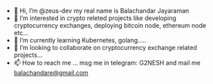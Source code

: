 - 👋 Hi, I’m @zeus-dev my real name is Balachandar Jayaraman
- 👀 I’m interested in crypto releted projects like developing cryptocurrency exchanges, deploying bitcoin node, ethereum node etc...
- 🌱 I’m currently learning Kubernetes, golang.....
- 💞️ I’m looking to collaborate on cryptocurrency exchange related projects...
- 📫 How to reach me ... msg me in telegram: G2NESH and mail me balachandare@gmail.com

<!---
zeus-dev/zeus-dev is a ✨ special ✨ repository because its `README.md` (this file) appears on your GitHub profile.
You can click the Preview link to take a look at your changes.
--->
